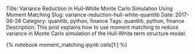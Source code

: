 Title: Variance Reduction in Hull-White Monte Carlo Simulation Using Moment Matching
Slug: variance-reduction-hull-white-quantlib
Date: 2017-06-26
Category: quantlib, python, finance
Tags: quantlib, python, finance
Description: This post explains how to use moment matching to reduce variance in Monte Carlo simulation of the Hull-White term structure model.

{% notebook  moment_matching.ipynb cells[1:]  %}

